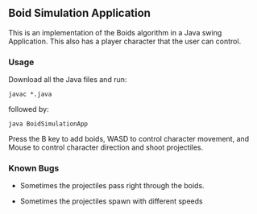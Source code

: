 ## Boid Simulation Application

This is an implementation of the Boids algorithm in a Java swing Application. This also has a player character that the user can control.

### Usage

Download all the Java files and run:

```
javac *.java
```

followed by:

```
java BoidSimulationApp
```

Press the B key to add boids, WASD to control character movement, and Mouse to control character direction and shoot projectiles.



### Known Bugs

- Sometimes the projectiles pass right through the boids.

- Sometimes the projectiles spawn with different speeds
